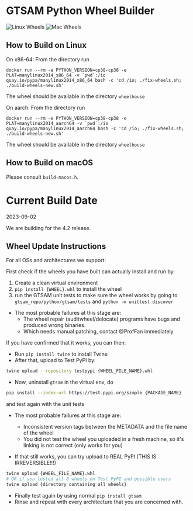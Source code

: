# GTSAM Python Wheel Builder

![Linux Wheels](https://github.com/borglab/gtsam-manylinux-build/actions/workflows/build-new.yml/badge.svg)
![Mac Wheels](https://github.com/borglab/gtsam-manylinux-build/actions/workflows/build-mac.yml/badge.svg)

## How to Build on Linux

On x86-64:
From the directory run
```
docker run --rm -e PYTHON_VERSION=cp38-cp38 -e PLAT=manylinux2014_x86_64 -v `pwd`:/io quay.io/pypa/manylinux2014_x86_64 bash -c 'cd /io; ./fix-wheels.sh; ./build-wheels-new.sh'
```
The wheel should be available in the directory `wheelhouse`

On aarch:
From the directory run
```
docker run --rm -e PYTHON_VERSION=cp38-cp38 -e PLAT=manylinux2014_aarch64 -v `pwd`:/io quay.io/pypa/manylinux2014_aarch64 bash -c 'cd /io; ./fix-wheels.sh; ./build-wheels-new.sh'
```
The wheel should be available in the directory `wheelhouse`

## How to Build on macOS

Please consult `build-macos.h`.

# Current Build Date

2023-09-02

We are building for the 4.2 release.

## Wheel Update Instructions

For all OSs and architectures we support:

First check if the wheels you have built can actually install and run by:

1. Create a clean virtual environment
2. `pip install {WHEEL}.whl` to install the wheel
3. run the GTSAM unit tests to make sure the wheel works by going to `gtsam_repo/python/gtsam/tests` and `python -m unittest discover`

* The most probable failures at this stage are:
  * The wheel repair (auditwheel/delocate) programs have bugs and produced wrong binaries.
  * Which needs manual patching, contact @ProfFan immediately

If you have confirmed that it works, you can then:

* Run `pip install twine` to install Twine
* After that, upload to Test PyPI by:
```bash
twine upload --repository testpypi {WHEEL_FILE_NAME}.whl
```
* Now, uninstall `gtsam` in the virtual env, do
```bash
pip install --index-url https://test.pypi.org/simple {PACKAGE_NAME}
```
and test again with the unit tests

* The most probable failures at this stage are:
  * Inconsistent version tags between the METADATA and the file name of the wheel
  * You did not test the wheel you uploaded in a fresh machine, so it's linking is not correct (only works for you)

* If that still works, you can try upload to REAL PyPI (THIS IS IRREVERSIBLE!!!)
```bash
twine upload {WHEEL_FILE_NAME}.whl
# OR if you tested all 8 wheels on Test PyPI and possible users
twine upload {directory containing all wheels}
```
* Finally test again by using normal `pip install gtsam`
* Rinse and repeat with every architecture that you are concerned with.
